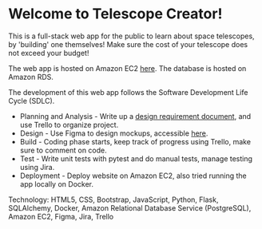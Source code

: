 # Welcome to Telescope Creator!

This is a full-stack web app for the public to learn about space telescopes, by 'building' one themselves! Make sure the cost of your telescope does not exceed your budget!

The web app is hosted on Amazon EC2 [here](http://ec2-54-221-110-95.compute-1.amazonaws.com/). The database is hosted on Amazon RDS.

The development of this web app follows the Software Development Life Cycle (SDLC).

- Planning and Analysis - Write up a [design requirement document](design_requirement.docx), and use Trello to organize project.
- Design - Use Figma to design mockups, accessible [here](https://www.figma.com/file/hPHpn9HBrmu5F9uhcalZZe/telescopes?type=design&node-id=0%3A1&mode=design&t=SSOZiY3Z2OCCLuZt-1).
- Build - Coding phase starts, keep track of progress using Trello, make sure to comment on code.
- Test - Write unit tests with pytest and do manual tests, manage testing using Jira.
- Deployment - Deploy website on Amazon EC2, also tried running the app locally on Docker.

Technology:
HTML5, CSS, Bootstrap, JavaScript, Python, Flask, SQLAlchemy, Docker, Amazon Relational Database Service (PostgreSQL), Amazon EC2, Figma, Jira, Trello
